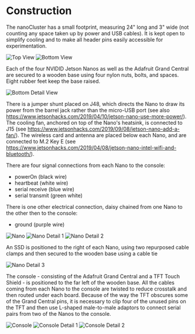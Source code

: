 # Construction
The nanoCluster has a small footprint, measuring 24" long and 3" wide (not counting any space taken up by power and USB cables). It is kept open to simplify cooling and to make all header pins easily accessible for experimentation.

<img src="/Documentation/Images/top.jpg" alt="Top View">
<img src="/Documentation/Images/bottom.jpg" alt="Bottom View">

Each of the four NVIDID Jetson Nanos as well as the Adafruit Grand Central are secured to a wooden base using four nylon nuts, bolts, and spaces. Eight rubber feet keep the base raised.

<img src="/Documentation/Images/bottom detail.jpg" alt="Bottom Detail View">

There is a jumper shunt placed on J48, which directs the Nano to draw its power from the barrel jack rather than the micro-USB port (see also https://www.jetsonhacks.com/2019/04/10/jetson-nano-use-more-power/). The cooling fan, anchored on top of the Nano's heatsink, is connected to J15 (see https://www.jetsonhacks.com/2019/09/08/jetson-nano-add-a-fan/). The wireless card and antenna are placed below each Nano, and are connected to M.2 Key E (see https://www.jetsonhacks.com/2019/04/08/jetson-nano-intel-wifi-and-bluetooth/).

There are four signal connections from each Nano to the console:
* powerOn (black wire)
* heartbeat (white wire)
* serial receive (blue wire)
* serial transmit (green white)

There is one other electrical connection, daisy chained from one Nano to the other then to the console:
* ground (purple wire)

<img src="/Documentation/Images/nano.jpg" alt="Nano">
<img src="/Documentation/Images/nano detail 1.jpg" alt="Nano Detail 1">
<img src="/Documentation/Images/nano detail 2.jpg" alt="Nano Detail 2">

An SSD is positioned to the right of each Nano, using two repurposed cable clamps and then secured to the wooden base using a cable tie

<img src="/Documentation/Images/nano detail 3.jpg" alt="Nano Detail 3">

The console - consisting of the Adafruit Grand Central and a TFT Touch Shield - is positioned to the far left of the wooden base. All the cables coming from each Nano to the console are twisted to reduce crosstalk and then routed under each board. Because of the way the TFT obscures some of the Grand Central pins, it is necessary to clip four of the unused pins on the TFT and then use L-shaped male-to-male adaptors to connect serial pairs from two of the Nanos to the console.

<img src="/Documentation/Images/console.jpg" alt="Console">
<img src="/Documentation/Images/console detail 1.jpg" alt="Console Detail 1">
<img src="/Documentation/Images/console detail 2.jpg" alt="Console Detail 2">
